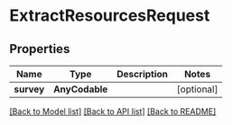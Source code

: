 # ExtractResourcesRequest

## Properties
Name | Type | Description | Notes
------------ | ------------- | ------------- | -------------
**survey** | **AnyCodable** |  | [optional] 

[[Back to Model list]](../README.md#documentation-for-models) [[Back to API list]](../README.md#documentation-for-api-endpoints) [[Back to README]](../README.md)


